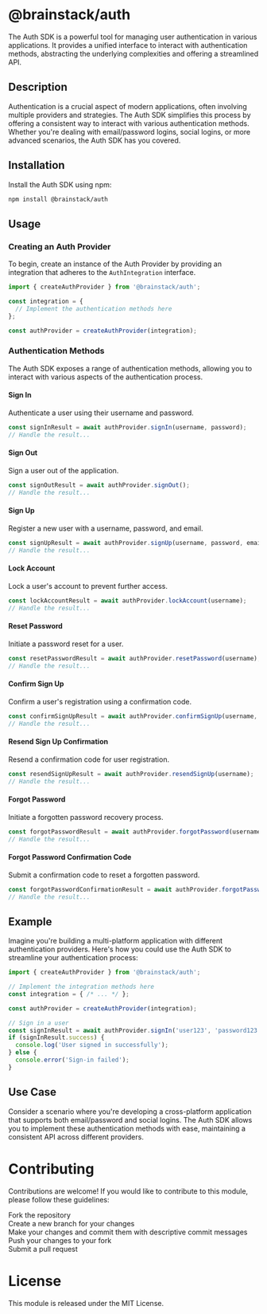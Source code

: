 # @brainstack/auth

The Auth SDK is a powerful tool for managing user authentication in various applications. It provides a unified interface to interact with authentication methods, abstracting the underlying complexities and offering a streamlined API.

## Description

Authentication is a crucial aspect of modern applications, often involving multiple providers and strategies. The Auth SDK simplifies this process by offering a consistent way to interact with various authentication methods. Whether you're dealing with email/password logins, social logins, or more advanced scenarios, the Auth SDK has you covered.

## Installation

Install the Auth SDK using npm:

```bash
npm install @brainstack/auth
```

## Usage

### Creating an Auth Provider

To begin, create an instance of the Auth Provider by providing an integration that adheres to the `AuthIntegration` interface.

```javascript
import { createAuthProvider } from '@brainstack/auth';

const integration = {
  // Implement the authentication methods here
};

const authProvider = createAuthProvider(integration);
```

### Authentication Methods

The Auth SDK exposes a range of authentication methods, allowing you to interact with various aspects of the authentication process.

#### Sign In

Authenticate a user using their username and password.

```javascript
const signInResult = await authProvider.signIn(username, password);
// Handle the result...
```

#### Sign Out

Sign a user out of the application.

```javascript
const signOutResult = await authProvider.signOut();
// Handle the result...
```

#### Sign Up

Register a new user with a username, password, and email.

```javascript
const signUpResult = await authProvider.signUp(username, password, email);
// Handle the result...
```

#### Lock Account

Lock a user's account to prevent further access.

```javascript
const lockAccountResult = await authProvider.lockAccount(username);
// Handle the result...
```

#### Reset Password

Initiate a password reset for a user.

```javascript
const resetPasswordResult = await authProvider.resetPassword(username);
// Handle the result...
```

#### Confirm Sign Up

Confirm a user's registration using a confirmation code.

```javascript
const confirmSignUpResult = await authProvider.confirmSignUp(username, code);
// Handle the result...
```

#### Resend Sign Up Confirmation

Resend a confirmation code for user registration.

```javascript
const resendSignUpResult = await authProvider.resendSignUp(username);
// Handle the result...
```

#### Forgot Password

Initiate a forgotten password recovery process.

```javascript
const forgotPasswordResult = await authProvider.forgotPassword(username);
// Handle the result...
```

#### Forgot Password Confirmation Code

Submit a confirmation code to reset a forgotten password.

```javascript
const forgotPasswordConfirmationResult = await authProvider.forgotPasswordConfirmationCode(username, code, newPassword);
// Handle the result...
```

## Example

Imagine you're building a multi-platform application with different authentication providers. Here's how you could use the Auth SDK to streamline your authentication process:

```javascript
import { createAuthProvider } from '@brainstack/auth';

// Implement the integration methods here
const integration = { /* ... */ };

const authProvider = createAuthProvider(integration);

// Sign in a user
const signInResult = await authProvider.signIn('user123', 'password123');
if (signInResult.success) {
  console.log('User signed in successfully');
} else {
  console.error('Sign-in failed');
}
```

## Use Case

Consider a scenario where you're developing a cross-platform application that supports both email/password and social logins. The Auth SDK allows you to implement these authentication methods with ease, maintaining a consistent API across different providers.

# Contributing
Contributions are welcome! If you would like to contribute to this module, please follow these guidelines:

Fork the repository  
Create a new branch for your changes  
Make your changes and commit them with descriptive commit messages  
Push your changes to your fork  
Submit a pull request  

# License
This module is released under the MIT License.